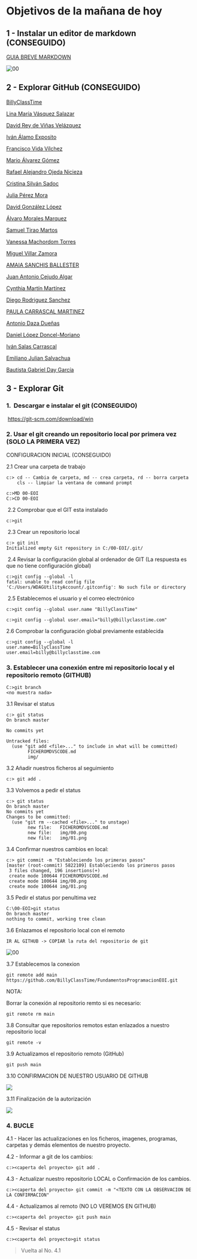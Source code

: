 # Objetivos de la mañana de hoy

## 1 - Instalar un editor de markdown (CONSEGUIDO)

[GUIA BREVE MARKDOWN ](http://fobos.inf.um.es/R/taller5j/30-markdown/guiabreve.pdf)


![00](img/01.png)

## 2 - Explorar GitHub (CONSEGUIDO)

[BillyClassTime](https://github.com/BillyClassTime/FundamentosProgramacionEOI)

[Lina María Vásquez Salazar](https://github.com/Linamarv7/FundamentosProgramacionEOI)

[David Rey de Viñas Velázquez](https://github.com/redevv/FundamentosProgramacionEOI)

[Iván Álamo Exposito](https://github.com/Ivanfinal/FundamentosProgramacionEOI)

[Francisco Vida Vílchez](https://github.com/FranciscoVida/FundamentosProgramacionEOI)

[Mario Álvarez Gómez](https://github.com/Marioalvgmz/FundamentosProgramacionEOI)

[Rafael Alejandro Ojeda Nicieza](https://github.com/rojeda16/fundamentosprogramacionEOI)

[Cristina Silván Sadoc](https://github.com/CristinaSilvan/FundamentosProgramacionEOI)

[Julia Pérez Mora](https://github.com/Juliafperez/FundamentosProgramacionEOI) 

[David González López](https://github.com/davidgonzalezlopez96/fundamentos-EOI)

[Álvaro Morales Marquez](https://github.com/alvaromrls/FundamentosProgramacionEOI)

[Samuel Tirao Martos](https://github.com/TMSamuel/FundamentosProgramacionEOI)

[Vanessa Machordom Torres](https://github.com/vmachord/FundamentosProgramacionEOI)

[Miguel Villar Zamora](https://github.com/MiguelVillarZamora/FundamentosProgramacionEOI)

[AMAIA SANCHIS BALLESTER](https://github.com/amaiasanchis/FundamentosProgramacionEOI)

[Juan Antonio Cejudo Algar](https://github.com/jacs2501/Curso_cloud_computing)

[Cynthia Martín Martínez](https://github.com/Cynthiamm13/fundamentos/tree/main)

[Diego Rodriguez Sanchez](https://github.com/dugalatortuga/FundamentosProgramacionEOI)

[PAULA CARRASCAL MARTINEZ](https://github.com/pcarrascal/FundamentosProgramacionEOI)

[Antonio Daza Dueñas](https://github.com/DdDaza22/FundamentosProgramacionEOI)

[Daniel López Doncel-Moriano](https://github.com/DlopezDoncelMoriano/Fundamentos-programaci-n-EOI)

[Iván Salas Carrascal](https://github.com/salcarivan/salcarivan/new/main)

[Emiliano Julian Salvachua](https://github.com/emiarg10/FundamentosProgramacionEOI)

[Bautista Gabriel Day García](https://github.com/bautiday/FundamentosProgramacionEOI)

## 3 - Explorar Git  

### 1. ​      Descargar e instalar el git (CONSEGUIDO)

​			  https://git-scm.com/download/win

### 2. Usar el git creando un repositorio local por primera vez **(SOLO LA PRIMERA VEZ)**

   CONFIGURACION INICIAL  (CONSEGUIDO)

   2.1 Crear una carpeta de trabajo

```
c:> cd -- Cambia de carpeta, md -- crea carpeta, rd -- borra carpeta
    cls -- limpiar la ventana de command prompt
    
c:>MD 00-EOI
C:>CD 00-EOI
```

​      2.2 Comprobar que el GIT esta instalado 

```
c:>git
```

​     2.3 Crear un repositorio local

```
c:> git init 
Initialized empty Git repository in C:/00-EOI/.git/
```

​    2.4 Revisar la configuración global al ordenador de GIT (La respuesta es que no tiene configuración global)

```
c:>git config --global -l
fatal: unable to read config file 'C:/Users/WDAGUtilityAccount/.gitconfig': No such file or directory
```

​    2.5 Establecemos el usuario y el correo electrónico

```
c:>git config --global user.name "BillyClassTime"
```

```
c:>git config --global user.email="billy@billyclasstime.com" 
```

2.6 Comprobar la configuración global previamente establecida

```
c:>git config --global -l
user.name=BillyClassTime
user.email=billy@billyclasstime.com
```

### 3. Establecer una conexión entre mi repositorio local y el repositorio remoto (GITHUB)

 ```
C:>git branch
<no muestra nada>
 ```

3.1 Revisar el status

```
c:> git status
On branch master

No commits yet

Untracked files:
  (use "git add <file>..." to include in what will be committed)
        FICHEROMDVSCODE.md
        img/
```

3.2 Añadir nuestros ficheros al seguimiento

```
c:> git add .
```

3.3 Volvemos a pedir el status

```
c:> git status
On branch master
No commits yet
Changes to be committed:
  (use "git rm --cached <file>..." to unstage)
        new file:   FICHEROMDVSCODE.md
        new file:   img/00.png
        new file:   img/01.png
```

3.4 Confirmar nuestros cambios en local:

```
c:> git commit -m "Estableciendo los primeras pasos"
[master (root-commit) 5822109] Estableciendo los primeros pasos
 3 files changed, 196 insertions(+)
 create mode 100644 FICHEROMDVSCODE.md
 create mode 100644 img/00.png
 create mode 100644 img/01.png
```

3.5 Pedir el status por penultima vez

```
C:\00-EOI>git status
On branch master
nothing to commit, working tree clean
```

3.6 Enlazamos el repositorio local con el remoto

```
IR AL GITHUB -> COPIAR la ruta del repositorio de git
```


![00](img/01.png)

3.7 Establecemos la conexion

```
git remote add main https://github.com/BillyClassTime/FundamentosProgramacionEOI.git
```

NOTA:

Borrar la conexión al repositorio remto si es necesario:

```
git remote rm main
```

3.8 Consultar que repositorios remotos estan enlazados a nuestro repositorio local

```
git remote -v
```

3.9 Actualizamos el repositorio remoto (GitHub)

```
git push main
```

3.10 CONFIRMACION DE NUESTRO USUARIO DE GITHUB

![](img/02.png)

3.11 Finalización de la autorización

![](img/03.png)



### 4. BUCLE

4.1  - Hacer las actualizaciones en los ficheros, imagenes, programas, carpetas y demás elementos de nuestro proyecto.

4.2  - Informar a git de los cambios:

```
c:><caperta del proyecto> git add .
```

4.3 - Actualizar nuestro repositorio LOCAL o Confirmación de los cambios.

```
c:><caperta del proyecto> git commit -m "<TEXTO CON LA OBSERVACION DE LA CONFIRMACION"
```

4.4 - Actualizamos al remoto (NO LO VEREMOS EN GITHUB)

```
c:><caperta del proyecto> git push main
```

4.5 - Revisar el status

```
c:><caperta del proyecto>git status
```

> Vuelta al No. 4.1
>

